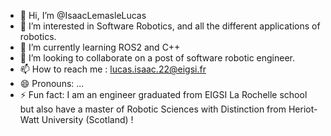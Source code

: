 - 👋 Hi, I’m @IsaacLemasleLucas
- 👀 I’m interested in Software Robotics, and all the different applications of robotics.
- 🌱 I’m currently learning ROS2 and C++
- 💞️ I’m looking to collaborate on a post of software robotic engineer.
- 📫 How to reach me : lucas.isaac.22@eigsi.fr
- 😄 Pronouns: ...
- ⚡ Fun fact: I am an engineer graduated from EIGSI La Rochelle school but also 
have a master of Robotic Sciences with Distinction from Heriot-Watt University (Scotland) !

<!---
IsaacLemasleLucas/IsaacLemasleLucas is a ✨ special ✨ repository because its `README.md` (this file) appears on your GitHub profile.
You can click the Preview link to take a look at your changes.
--->
